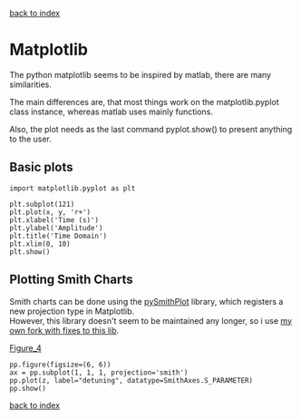 [back to index](../README.md)

# Matplotlib

The python matplotlib seems to be inspired by matlab, there are many similarities.

The main differences are, that most things work on the matplotlib.pyplot class instance,
whereas matlab uses mainly functions.

Also, the plot needs as the last command pyplot.show() to present anything to the user.

## Basic plots

```
import matplotlib.pyplot as plt

plt.subplot(121)
plt.plot(x, y, 'r+')
plt.xlabel('Time (s)')
plt.ylabel('Amplitude')
plt.title('Time Domain')
plt.xlim(0, 10)
plt.show()
```

## Plotting Smith Charts

Smith charts can be done using the [pySmithPlot](https://github.com/vMeijin/pySmithPlot) library, which registers a new projection type in Matplotlib.  
However, this library doesn't seem to be maintained any longer, so i use [my own fork with fixes to this lib](https://github.com/wirbel-at-vdr-portal/pySmithPlot).


[Figure_4](./../Examples/img/Figure_4.png)

```
pp.figure(figsize=(6, 6))
ax = pp.subplot(1, 1, 1, projection='smith')
pp.plot(z, label="detuning", datatype=SmithAxes.S_PARAMETER)
pp.show()
```




[back to index](../README.md)
